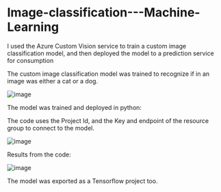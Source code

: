 # Image-classification---Machine-Learning
I used the Azure Custom Vision service to train a custom image classification model, and then deployed the model to a prediction service for consumption

The custom image classification model was trained to recognize if in an image was either a cat or a dog. 

![image](https://user-images.githubusercontent.com/86535567/127707091-aa47cecc-9517-4f15-9454-914e3d5c4a97.png)

The model was trained and deployed in python:

The code uses the Project Id, and the Key and endpoint of the resource group to connect to the model.

![image](https://user-images.githubusercontent.com/86535567/127708036-ac9c508a-517e-4ca3-a74d-779779012249.png)

Results from the code: 

![image](https://user-images.githubusercontent.com/86535567/127708284-fd91126a-dae7-4a0c-a117-732becbd85b3.png)

The model was exported as a Tensorflow project too. 



